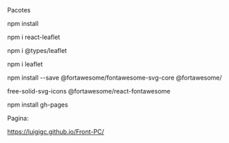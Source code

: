 Pacotes

npm install


npm i react-leaflet


npm i @types/leaflet 


npm i leaflet


npm install --save @fortawesome/fontawesome-svg-core @fortawesome/

free-solid-svg-icons @fortawesome/react-fontawesome


npm install gh-pages

Pagina:

https://luigigc.github.io/Front-PC/

